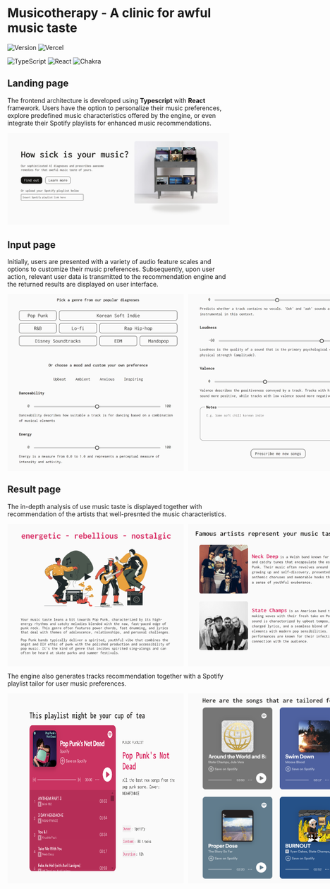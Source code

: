 # Musicotherapy - A clinic for awful music taste
![Version](https://img.shields.io/badge/Latest_Version-V1.0.0-808080?style=for-the-badge)
![Vercel](https://img.shields.io/badge/vercel-%23000000.svg?style=for-the-badge&logo=vercel&logoColor=white)

![TypeScript](https://img.shields.io/badge/typescript-%23007ACC.svg?style=for-the-badge&logo=typescript&logoColor=white)
![React](https://img.shields.io/badge/react-%2320232a.svg?style=for-the-badge&logo=react&logoColor=white&colorB=0096c7)
![Chakra](https://img.shields.io/badge/chakra-%234ED1C5.svg?style=for-the-badge&logo=chakraui&logoColor=white)

## Landing page
The frontend architecture is developed using **Typescript** with **React** framework. Users have the option to personalize their music preferences, explore predefined music characteristics offered by the engine, or even integrate their Spotify playlists for enhanced music recommendations. 

<img width="800" src="./public/homepage.png">

## Input page
Initially, users are presented with a variety of audio feature scales and options to customize their music preferences. Subsequently, upon user action, relevant user data is transmitted to the recommendation engine and the returned results are displayed on user interface.

<div style="display: flex;">
  <img width="400" src="./public/options2.png" style="margin-right: 10px;">
  <img width="400" src="./public/options1.png">
</div>

## Result page

The in-depth analysis of use music taste is displayed together with recommendation of the artists that well-presnted the music characteristics.
<div style="display: flex;">
  <img width="400" src="./public/recs1.png" style="margin-right: 10px;">
  <img width="400" src="./public/recs2.png">
</div>

The engine also generates tracks recommendation together with a Spotify playlist tailor for user music preferences.
<div style="display: flex;">
  <img width="400" src="./public/recs3.png" style="margin-right: 10px;">
  <img width="400" src="./public/recs4.png">
</div>